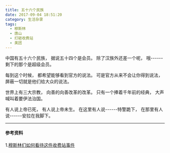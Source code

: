 ```yaml
---
title: 五十六个民族
date: 2017-09-04 18:51:20
category: 生活杂录
tags:
  - 穆斯林
  - 唐山
  - 打砸收费站
  - 美团
---
```


中国有五十六个民族，
据说五十四个是会员。
除了汉族外还差一个呢，
哦------剩下的那个是超级会员。

每到这个时候，
都希望能够看到官方的说法。
可是官方从来不会让你得到说法，
屏蔽一切就是他们给大众的说法。

<!--more-->

世界上有三大宗教，
向善的向善改革的改革。
只有一个捧着千年前的经典，
大声喊叫着要伊法治国。

有人说上帝已死，
有人说上帝未生。
在这里有人说------特警跪下，
在那里有人说------安拉在我脚下。

----
#### 参考资料
1.[穆斯林们如何看待这件收费站事件](https://www.zhihu.com/question/42657497)
